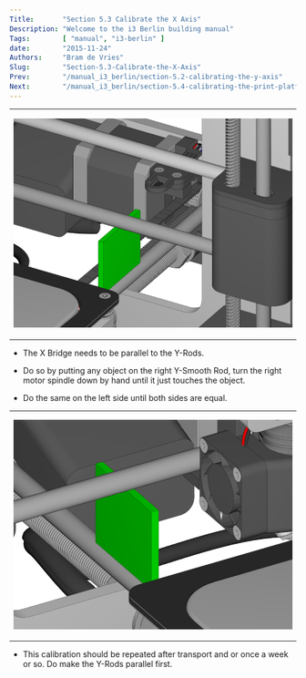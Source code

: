 ```yaml
---
Title:       "Section 5.3 Calibrate the X Axis"
Description: "Welcome to the i3 Berlin building manual"
Tags:        [ "manual", "i3-berlin" ]
date:        "2015-11-24"
Authors:     "Bram de Vries"
Slug:        "Section-5.3-Calibrate-the-X-Axis"
Prev:        "/manual_i3_berlin/section-5.2-calibrating-the-y-axis"
Next:        "/manual_i3_berlin/section-5.4-calibrating-the-print-platform"
---
```



<table>
<colgroup>
<col width="100%" />
</colgroup>
<tbody>
<tr class="odd">
<td align="left"><p><img src="/media/Section_5_0024.png" alt="/media/Section_5_0024.png" /></p></td>
</tr>
</tbody>
</table>

-   The X Bridge needs to be parallel to the Y-Rods.

-   Do so by putting any object on the right Y-Smooth Rod, turn the right motor spindle down by hand until it just touches the object.

-   Do the same on the left side until both sides are equal.

<table>
<colgroup>
<col width="100%" />
</colgroup>
<tbody>
<tr class="odd">
<td align="left"><p><img src="/media/Section_5_0025.png" alt="/media/Section_5_0025.png" /></p></td>
</tr>
</tbody>
</table>

-   This calibration should be repeated after transport and or once a week or so. Do make the Y-Rods parallel first.

